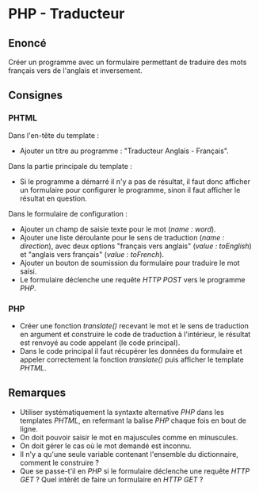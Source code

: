 # PHP - Traducteur

## Enoncé

Créer un programme avec un formulaire permettant de traduire des mots français vers de l'anglais et inversement.

## Consignes

### PHTML

Dans l'en-tête du template :

- Ajouter un titre au programme : "Traducteur Anglais - Français".

Dans la partie principale du template :

- Si le programme a démarré il n'y a pas de résultat, il faut donc afficher un formulaire pour configurer le programme, sinon il faut afficher le résultat en question.

Dans le formulaire de configuration :

- Ajouter un champ de saisie texte pour le mot (*name : word*).
- Ajouter une liste déroulante pour le sens de traduction (*name : direction*), avec deux options "français vers anglais" (*value : toEnglish*) et "anglais vers français" (*value : toFrench*).
- Ajouter un bouton de soumission du formulaire pour traduire le mot saisi.
- Le formulaire déclenche une requête *HTTP POST* vers le programme *PHP*.

### PHP

- Créer une fonction *translate()* recevant le mot et le sens de traduction en argument et construire le code de traduction à l'intérieur, le résultat est renvoyé au code appelant (le code principal).
- Dans le code principal il faut récupérer les données du formulaire et appeler correctement la fonction *translate()* puis afficher le template *PHTML*.

## Remarques

- Utiliser systématiquement la syntaxte alternative *PHP* dans les templates *PHTML*, en refermant la balise *PHP* chaque fois en bout de ligne.
- On doit pouvoir saisir le mot en majuscules comme en minuscules.
- On doit gérer le cas où le mot demandé est inconnu.
- Il n'y a qu'une seule variable contenant l'ensemble du dictionnaire, comment le construire ?
- Que se passe-t'il en *PHP* si le formulaire déclenche une requête *HTTP GET* ? Quel intérêt de faire un formulaire en *HTTP GET* ?
